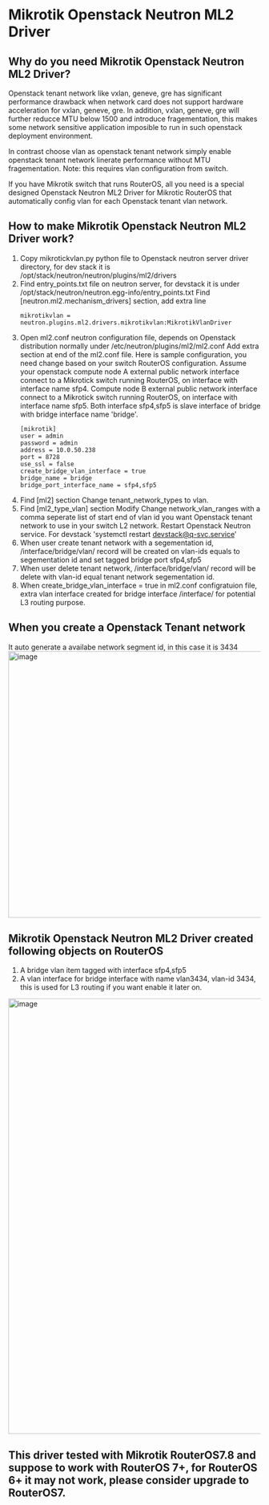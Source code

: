 # Mikrotik Openstack Neutron ML2 Driver

## Why do you need Mikrotik Openstack Neutron ML2 Driver?
Openstack tenant network like vxlan, geneve, gre has significant performance drawback when network card does not support hardware acceleration for vxlan, geneve, gre. In addition, vxlan, geneve, gre will further reducce MTU below 1500 and introduce fragementation, this makes some network sensitive application imposible to run in such openstack deployment environment.

In contrast choose vlan as openstack tenant network simply enable openstack tenant network linerate performance without MTU fragementation. Note: this requires vlan configuration from switch.

If you have Mikrotik switch that runs RouterOS, all you need is a special designed Openstack Neutron ML2 Driver for Mikrotic RouterOS that automatically config vlan for each Openstack tenant vlan network.

## How to make Mikrotik Openstack Neutron ML2 Driver work?

1. Copy mikrotickvlan.py python file to Openstack neutron server driver directory, for dev stack it is /opt/stack/neutron/neutron/plugins/ml2/drivers
2. Find entry_points.txt file on neutron server, for devstack it is under /opt/stack/neutron/neutron.egg-info/entry_points.txt
Find [neutron.ml2.mechanism_drivers] section, add extra line
    ```
    mikrotikvlan = neutron.plugins.ml2.drivers.mikrotikvlan:MikrotikVlanDriver
    ```
3. Open ml2.conf neutron configuration file, depends on Openstack distribution normally under /etc/neutron/plugins/ml2/ml2.conf
Add extra section at end of the ml2.conf file. Here is sample configuration, you need change based on your switch RouterOS configuration.
Assume your openstack compute node A external public network interface connect to a Mikrotick switch running RouterOS, on interface with interface name sfp4. Compute node B external public network interface connect to a Mikrotick switch running RouterOS, on interface with interface name sfp5. Both interface sfp4,sfp5 is slave interface of bridge with bridge interface name 'bridge'. 
    ```
    [mikrotik]
    user = admin
    password = admin
    address = 10.0.50.238
    port = 8728
    use_ssl = false
    create_bridge_vlan_interface = true
    bridge_name = bridge
    bridge_port_interface_name = sfp4,sfp5
    ```
4. Find [ml2] section
Change tenant_network_types to vlan. 
5. Find [ml2_type_vlan] section
Modify Change network_vlan_ranges with a comma seperate list of start end of vlan id you want Openstack tenant network to use in your switch L2 network.
Restart Openstack Neutron service. For devstack 'systemctl restart devstack@q-svc.service'
6. When user create tenant network with a segementation id, /interface/bridge/vlan/ record will be created on vlan-ids equals to segementation id and set tagged bridge port sfp4,sfp5
7.  When user delete tenant network, /interface/bridge/vlan/ record will be delete with vlan-id equal tenant network segementation id.
8. When create_bridge_vlan_interface = true in ml2.conf configratuion file, extra vlan interface created for bridge interface /interface/ for potential L3 routing purpose.

## When you create a Openstack Tenant network
   It auto generate a availabe network segment id, in this case it is 3434
<img width="531" alt="image" src="https://user-images.githubusercontent.com/118003549/236243550-62aa970e-8266-4387-9483-fbd118a687c4.png">

## Mikrotik Openstack Neutron ML2 Driver created following objects on RouterOS
   1. A bridge vlan item tagged with interface sfp4,sfp5
   2. A vlan interface for bridge interface with name vlan3434, vlan-id 3434, this is used for L3 routing if you want enable it later on.
<img width="868" alt="image" src="https://user-images.githubusercontent.com/118003549/236243391-e6afcdab-4443-4882-baea-f7d186fe3ad8.png">

## This driver tested with Mikrotik RouterOS7.8 and suppose to work with RouterOS 7+, for RouterOS 6+ it may not work, please consider upgrade to RouterOS7.
